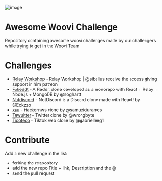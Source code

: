 ![image](https://user-images.githubusercontent.com/19939822/191559408-d530a2c9-84bf-4510-a00d-04ad33e15a6d.png)

# Awesome Woovi Challenge
Repository containing awesome woovi challenges made by our challengers while trying to get in the Woovi Team

# Challenges
- [Relay Workshop](https://github.com/sibelius) - Relay Workshop | @sibelius receive the access giving support in him patreon
- [Fakeddt](https://github.com/noghartt/fakeddit) - A Reddit clone developed as a monorepo with React + Relay + Node.js + MongoDB by @noghartt
- [Notdiscord](ttps://github.com/Eckzzo/notdiscord) - NotDiscord is a Discord clone made with React! by @Eckzzo
- [xau](https://github.com/samueldurantes/xau) - Hackernws clone by @samueldurantes
- [Tuwuitter](https://github.com/wrongbyte/tuwuitter) - Twitter clone by @wrongbyte
- [Ticoteco](https://github.com/gabrielleeg1/ticoteco) - Tiktok web clone by @gabrielleeg1

# Contribute
Add a new challenge in the list:
- forking the respository
- add the new repo Title + link, Description and the @
- send the pull request
